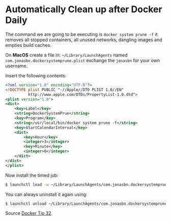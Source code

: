 # Automatically Clean up after Docker Daily

The command we are going to be executing is `docker system prune -f` it removes all stopped containers, all unused networks, dangling images and empties build caches.

On **MacOS** create a file in: `~/Library/LaunchAgents` named `com.jonasbn.dockersystemprune.plist` exchange the `jonasbn` for your own username.

Insert the following contents:

```xml
<?xml version="1.0" encoding="UTF-8"?>
<!DOCTYPE plist PUBLIC "-//Apple//DTD PLIST 1.0//EN"
          http://www.apple.com/DTDs/PropertyList-1.0.dtd">
<plist version="1.0">
<dict>
    <key>Label</key>
    <string>DockerSystemPrue</string>
    <key>Program</key>
    <string>/usr/local/bin/docker system prune -f</string>
    <key>StartCalendarInterval</key>
    <dict>
        <key>Hour</key>
        <integer>3</integer>
        <key>Minute</key>
        <integer>0</integer>
    </dict>
</dict>
</plist>
```

Now install the timed job:

```bash
$ launchctl load -w ~/Library/LaunchAgents/com.jonasbn.dockersystemprune.plist
```

You can always uninstall it again using:

```bash
$ launchctl unload ~/Library/LaunchAgents/com.jonasbn.dockersystemprune.plist
```

Source [Docker Tip 32](https://nickjanetakis.com/blog/docker-tip-32-automatically-clean-up-after-docker-daily)
